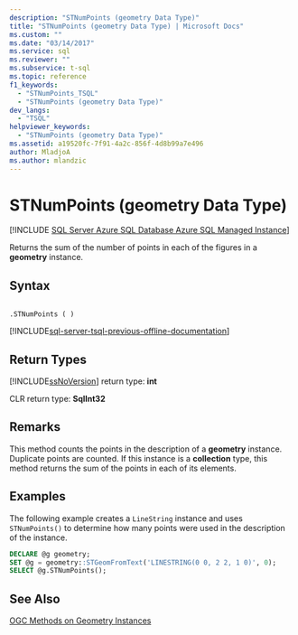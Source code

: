```yaml
---
description: "STNumPoints (geometry Data Type)"
title: "STNumPoints (geometry Data Type) | Microsoft Docs"
ms.custom: ""
ms.date: "03/14/2017"
ms.service: sql
ms.reviewer: ""
ms.subservice: t-sql
ms.topic: reference
f1_keywords: 
  - "STNumPoints_TSQL"
  - "STNumPoints (geometry Data Type)"
dev_langs: 
  - "TSQL"
helpviewer_keywords: 
  - "STNumPoints (geometry Data Type)"
ms.assetid: a19520fc-7f91-4a2c-856f-4d8b99a7e496
author: MladjoA
ms.author: mlandzic 
---
```

# STNumPoints (geometry Data Type)
[!INCLUDE [SQL Server Azure SQL Database Azure SQL Managed Instance](../../includes/applies-to-version/sql-asdb-asdbmi.md)]

  Returns the sum of the number of points in each of the figures in a **geometry** instance.  
  
## Syntax  
  
```  
  
.STNumPoints ( )  
```  
  
[!INCLUDE[sql-server-tsql-previous-offline-documentation](../../includes/sql-server-tsql-previous-offline-documentation.md)]

## Return Types
 [!INCLUDE[ssNoVersion](../../includes/ssnoversion-md.md)] return type: **int**  
  
 CLR return type: **SqlInt32**  
  
## Remarks  
 This method counts the points in the description of a **geometry** instance. Duplicate points are counted. If this instance is a **collection** type, this method returns the sum of the points in each of its elements.  
  
## Examples  
 The following example creates a `LineString` instance and uses `STNumPoints()` to determine how many points were used in the description of the instance.  
  
```sql
DECLARE @g geometry;  
SET @g = geometry::STGeomFromText('LINESTRING(0 0, 2 2, 1 0)', 0);  
SELECT @g.STNumPoints();  
```  
  
## See Also  
 [OGC Methods on Geometry Instances](../../t-sql/spatial-geometry/ogc-methods-on-geometry-instances.md)  
  
  
